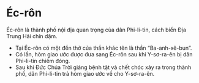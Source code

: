 # Éc-rôn

Éc-rôn là thành phố nội địa quan trọng của dân Phi-li-tin, cách biển Địa Trung Hải chín dặm.
- Tại Éc-rôn có một đền thờ của thần khác tên là thần “Ba-anh-xê-bun”.
- Có lần, hòm giao ước được đưa sang Éc-rôn sau khi Y-sơ-ra-ên bị dân Phi-li-tin chiếm đóng.
- Sau khi Đức Chúa Trời giáng bệnh tật và chết chóc xảy ra trong thành phố, dân Phi-li-tin trả hòm giao ước về cho Y-sơ-ra-ên.

